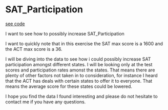 # SAT_Participation

[see code](https://github.com/scottokinawa/SAT_Participation/blob/master/code/SAT%20Participation%20.ipynb)

I want to see how to possibly increase SAT_Participation

I want to quickly note that in this exercise the SAT max score is a 1600 and the ACT max score is a 36. 

I will be diving into the data to see how i could possibly increase SAT participation amongst different states. I will be looking only 
at the test scores and participation rates amonst the states. That means there are plenty of other factors not taken in to consideration,
for instance I heard that the ACT has deals with certain states to offer it to everyone. That means the average score for these states could 
be lowered. 

I hope you find the data I found interesting and please do not hesitate to contact me if you have any questions. 
